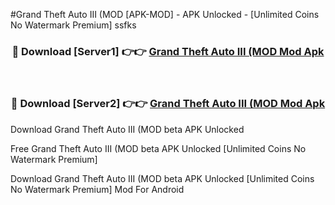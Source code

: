#Grand Theft Auto III (MOD [APK-MOD] - APK Unlocked - [Unlimited Coins No Watermark Premium] ssfks



<div align="center">

<h3>🔴 Download [Server1] 👉👉 <a href="https://momento.my/?title=Grand_Theft_Auto_III_(MOD">Grand Theft Auto III (MOD Mod Apk</a></h3><br>

<h3>🔴 Download [Server2] 👉👉 <a href="https://momento.my/?title=Grand_Theft_Auto_III_(MOD">Grand Theft Auto III (MOD Mod Apk</a></h3>
</div>



Download Grand Theft Auto III (MOD beta APK Unlocked

Free Grand Theft Auto III (MOD beta APK Unlocked [Unlimited Coins No Watermark Premium]

Download Grand Theft Auto III (MOD beta APK Unlocked [Unlimited Coins No Watermark Premium] Mod For Android
